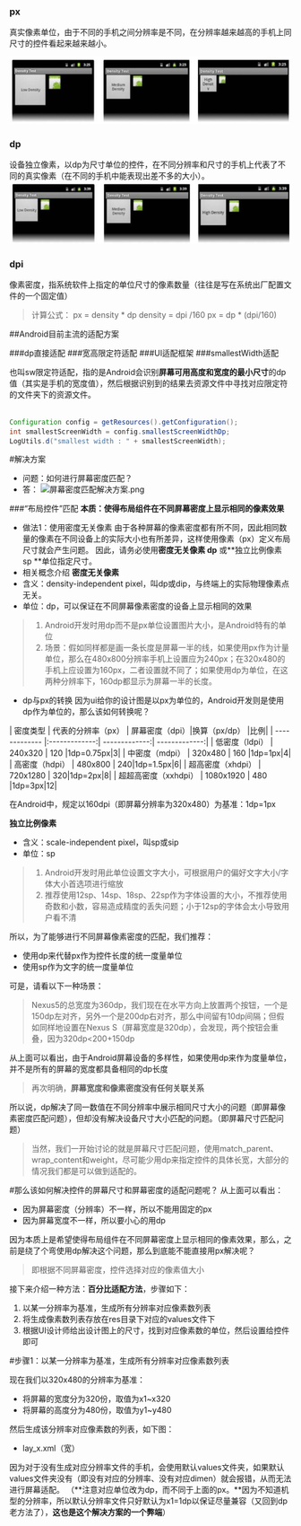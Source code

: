 ### px

真实像素单位，由于不同的手机之间分辨率是不同，在分辨率越来越高的手机上同尺寸的控件看起来越来越小。 

![](..\images\android\screent_adapter_px.jpg)

### dp

设备独立像素，以dp为尺寸单位的控件，在不同分辨率和尺寸的手机上代表了不同的真实像素（在不同的手机中能表现出差不多的大小）。
![](..\images\android\screent_adapter_dp.jpg)

### dpi
像素密度，指系统软件上指定的单位尺寸的像素数量（往往是写在系统出厂配置文件的一个固定值）

> 计算公式：
> px = density * dp
> density = dpi /160
> px = dp * (dpi/160)


##Android目前主流的适配方案

###dp直接适配
###宽高限定符适配
###UI适配框架
###smallestWidth适配

也叫sw限定符适配，指的是Android会识别**屏幕可用高度和宽度的最小尺寸**的dp值（其实是手机的宽度值），然后根据识别到的结果去资源文件中寻找对应限定符的文件夹下的资源文件。 

```java

Configuration config = getResources().getConfiguration();
int smallestScreenWidth = config.smallestScreenWidthDp;
LogUtils.d("smallest width : " + smallestScreenWidth);
```






#解决方案
- 问题：如何进行屏幕密度匹配？
- 答：
![屏幕密度匹配解决方案.png](http://upload-images.jianshu.io/upload_images/944365-04e4124d0daf0a69.png?imageMogr2/auto-orient/strip%7CimageView2/2/w/1240)

###“布局控件”匹配
**本质：使得布局组件在不同屏幕密度上显示相同的像素效果**
- 做法1：使用密度无关像素
由于各种屏幕的像素密度都有所不同，因此相同数量的像素在不同设备上的实际大小也有所差异，这样使用像素（px）定义布局尺寸就会产生问题。
因此，请务必使用**密度无关像素 dp** 或**独立比例像素 sp **单位指定尺寸。
- 相关概念介绍
**密度无关像素**
- 含义：density-independent pixel，叫dp或dip，与终端上的实际物理像素点无关。
- 单位：dp，可以保证在不同屏幕像素密度的设备上显示相同的效果
>1. Android开发时用dp而不是px单位设置图片大小，是Android特有的单位
>2. 场景：假如同样都是画一条长度是屏幕一半的线，如果使用px作为计量单位，那么在480x800分辨率手机上设置应为240px；在320x480的手机上应设置为160px，二者设置就不同了；如果使用dp为单位，在这两种分辨率下，160dp都显示为屏幕一半的长度。

- dp与px的转换
因为ui给你的设计图是以px为单位的，Android开发则是使用dp作为单位的，那么该如何转换呢？

|  密度类型  |  代表的分辨率（px） | 屏幕密度（dpi）|换算（px/dp） |比例|
| ------------- |:-------------:| -------------:| -------------:|
| 低密度（ldpi）    | 240x320   | 120 |1dp=0.75px|3|
| 中密度（mdpi）    | 320x480  | 160 |1dp=1px|4|
| 高密度（hdpi）    | 480x800  | 240|1dp=1.5px|6|
| 超高密度（xhdpi）    | 720x1280  | 320|1dp=2px|8|
| 超超高密度（xxhdpi）    | 1080x1920  | 480 |1dp=3px|12|

在Android中，规定以160dpi（即屏幕分辨率为320x480）为基准：1dp=1px



**独立比例像素**
- 含义：scale-independent pixel，叫sp或sip
- 单位：sp
>1. Android开发时用此单位设置文字大小，可根据用户的偏好文字大小/字体大小首选项进行缩放
>2. 推荐使用12sp、14sp、18sp、22sp作为字体设置的大小，不推荐使用奇数和小数，容易造成精度的丢失问题；小于12sp的字体会太小导致用户看不清

所以，为了能够进行不同屏幕像素密度的匹配，我们推荐：
- 使用dp来代替px作为控件长度的统一度量单位
- 使用sp作为文字的统一度量单位

可是，请看以下一种场景：
>Nexus5的总宽度为360dp，我们现在在水平方向上放置两个按钮，一个是150dp左对齐，另外一个是200dp右对齐，那么中间留有10dp间隔；但假如同样地设置在Nexus S（屏幕宽度是320dp），会发现，两个按钮会重叠，因为320dp<200+150dp

从上面可以看出，由于Android屏幕设备的多样性，如果使用dp来作为度量单位，并不是所有的屏幕的宽度都具备相同的dp长度
>再次明确，**屏幕宽度和像素密度没有任何关联关系**

所以说，dp解决了同一数值在不同分辨率中展示相同尺寸大小的问题（即屏幕像素密度匹配问题），但却没有解决设备尺寸大小匹配的问题。（即屏幕尺寸匹配问题）

>当然，我们一开始讨论的就是屏幕尺寸匹配问题，使用match_parent、wrap_content和weight，尽可能少用dp来指定控件的具体长宽，大部分的情况我们都是可以做到适配的。

#那么该如何解决控件的屏幕尺寸和屏幕密度的适配问题呢？
从上面可以看出：
- 因为屏幕密度（分辨率）不一样，所以不能用固定的px
- 因为屏幕宽度不一样，所以要小心的用dp

因为本质上是希望使得布局组件在不同屏幕密度上显示相同的像素效果，那么，之前是绕了个弯使用dp解决这个问题，那么到底能不能直接用px解决呢？
>即根据不同屏幕密度，控件选择对应的像素值大小

接下来介绍一种方法：**百分比适配方法**，步骤如下：
1. 以某一分辨率为基准，生成所有分辨率对应像素数列表
2. 将生成像素数列表存放在res目录下对应的values文件下
3. 根据UI设计师给出设计图上的尺寸，找到对应像素数的单位，然后设置给控件即可


#步骤1：以某一分辨率为基准，生成所有分辨率对应像素数列表

现在我们以320x480的分辨率为基准：
- 将屏幕的宽度分为320份，取值为x1~x320
- 将屏幕的高度分为480份，取值为y1~y480

然后生成该分辨率对应像素数的列表，如下图：
- lay_x.xml（宽）

  

因为对于没有生成对应分辨率文件的手机，会使用默认values文件夹，如果默认values文件夹没有（即没有对应的分辨率、没有对应dimen）就会报错，从而无法进行屏幕适配。
  （**注意对应单位改为dp，而不同于上面的px。**因为不知道机型的分辨率，所以默认分辨率文件只好默认为x1=1dp以保证尽量兼容（又回到dp老方法了），**这也是这个解决方案的一个弊端**）
